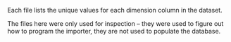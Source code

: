 Each file lists the unique values for each dimension column in the dataset.

The files here were only used for inspection – they were used to figure out how to program the importer, they are not used to populate the database.
